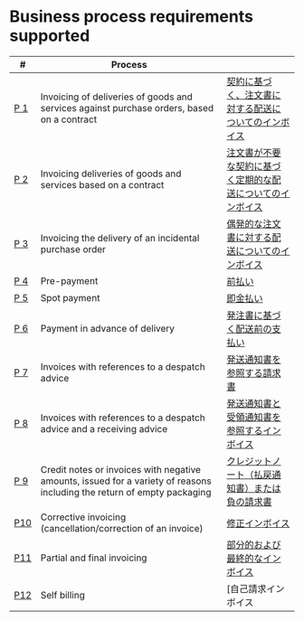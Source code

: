# Business process requirements supported
| # | Process |  |
| ---- | ---- | ---- |
| [P 1](P%201%20契約に基づく注文書に対する配送についてのインボイス) | Invoicing of deliveries of goods and services against purchase orders, based on a contract | [契約に基づく、注文書に対する配送についてのインボイス](P%201%20契約に基づく注文書に対する配送についてのインボイス/アクティビティ.png) |
| [P 2](P%202%20注文書が不要な契約に基づく定期的な配送についてのインボイス) | Invoicing deliveries of goods and services based on a contract | [注文書が不要な契約に基づく定期的な配送についてのインボイス](P%202%20注文書が不要な契約に基づく定期的な配送についてのインボイス/アクティビティ.png) |
| [P 3](P%203%20偶発的な注文書に対する配送についてのインボイス) | Invoicing the delivery of an incidental purchase order | [偶発的な注文書に対する配送についてのインボイス](P%203%20偶発的な注文書に対する配送についてのインボイス/アクティビティ.png) |
| [P 4](P%204%20前払い) | Pre-payment | [前払い](P%204%20前払い/アクティビティ.png) |
| [P 5](P%205%20即金払い) | Spot payment | [即金払い](P%205%20即金払い/アクティビティ.png) |
| [P 6](P%206%20発注書に基づく配送前の支払い) | Payment in advance of delivery | [発注書に基づく配送前の支払い](P%206%20発注書に基づく配送前の支払い/アクティビティ.png) |
| [P 7](P%207%20発送通知書を参照する請求書) | Invoices with references to a despatch advice | [発送通知書を参照する請求書](P%207%20発送通知書を参照する請求書/アクティビティ.png) |
| [P 8](P%208%20発送通知書と受領通知書を参照するインボイス) | Invoices with references to a despatch advice and a receiving advice | [発送通知書と受領通知書を参照するインボイス](P%208%20発送通知書と受領通知書を参照するインボイス/アクティビティ.png) |
| [P 9](P%209%20クレジットノート（払戻通知書）または負のインボイス) | Credit notes or invoices with negative amounts, issued for a variety of reasons including the return of empty packaging | [クレジットノート（払戻通知書）または負の請求書](P%209%20クレジットノート（払戻通知書）または負のインボイス/アクティビティ.png) |
| [P10](P10%20修正インボイス) | Corrective invoicing (cancellation/correction of an invoice) | [修正インボイス](P10%20修正インボイス/アクティビティ.png) |
| [P11](P11%20部分的および最終的なインボイス) | Partial and final invoicing | [部分的および最終的なインボイス](P11%20部分的および最終的なインボイス/アクティビティ.png) |
| [P12](P12%20自己請求インボイス) | Self billing | [自己請求インボイス|(P12%20自己請求インボイス/アクティビティ.png)
